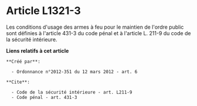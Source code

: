 # Article L1321-3

Les conditions d'usage des armes à feu pour le maintien de l'ordre public sont définies à l'article 431-3 du code pénal et à
l'article L. 211-9 du code de la sécurité intérieure.

**Liens relatifs à cet article**

	**Créé par**:

	  - Ordonnance n°2012-351 du 12 mars 2012 - art. 6

	**Cite**:

	  - Code de la sécurité intérieure - art. L211-9
	  - Code pénal - art. 431-3
